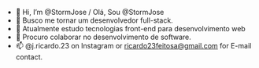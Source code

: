 - 👋 Hi, I’m @StormJose / Olá, Sou @StormJose
- 👀 Busco me tornar um desenvolvedor full-stack.
- 🌱 Atualmente estudo tecnologias front-end para desenvolvimento web
- 💞️ Procuro colaborar no desenvolvimento de software.
- 📫 @j.ricardo.23 on Instagram or ricardo23feitosa@gmail.com for E-mail contact.

<!---
StormJose/StormJose is a ✨ special ✨ repository because its `README.md` (this file) appears on your GitHub profile.
You can click the Preview link to take a look at your changes.
--->
